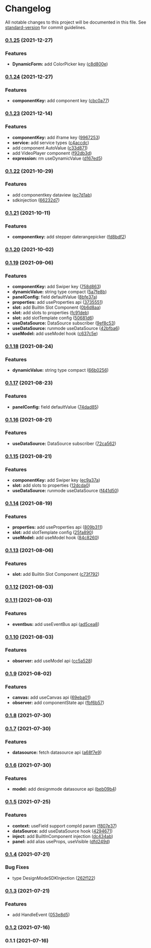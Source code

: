 # Changelog

All notable changes to this project will be documented in this file. See [standard-version](https://github.com/conventional-changelog/standard-version) for commit guidelines.

### [0.1.25](https://github.com/qcloud-apaas/web-sdk/compare/v0.1.24...v0.1.25) (2021-12-27)


### Features

* **DynamicForm:** add ColorPicker key ([c8d800e](https://github.com/qcloud-apaas/web-sdk/commit/c8d800e0b799d2d48aa40e95092b2d4a99943914))

### [0.1.24](https://github.com/qcloud-apaas/web-sdk/compare/v0.1.23...v0.1.24) (2021-12-27)


### Features

* **componentKey:** add component key ([cbc0a77](https://github.com/qcloud-apaas/web-sdk/commit/cbc0a77062b3fddd739d5ae14ec75ce9d36d4985))

### [0.1.23](https://github.com/qcloud-apaas/web-sdk/compare/v0.1.22...v0.1.23) (2021-12-14)


### Features

* **componentKey:** add iframe key ([9967253](https://github.com/qcloud-apaas/web-sdk/commit/9967253583b022b5056be404b97985b4925ad4d4))
* **service:** add service types ([c4accdc](https://github.com/qcloud-apaas/web-sdk/commit/c4accdcb941853fed79dc199d20cd5395e251cd1))
* add component AutoValue ([c33d871](https://github.com/qcloud-apaas/web-sdk/commit/c33d871c69e694b2e71afc88974728c269792547))
* add VideoPlayer component ([f92db3d](https://github.com/qcloud-apaas/web-sdk/commit/f92db3da8ef0996a35c6d652e86195b0f5bf8f70))
* **expression:** rm useDynamicValue ([d167ed5](https://github.com/qcloud-apaas/web-sdk/commit/d167ed5d5e501adf1bdae152e8aa190dd96bd191))

### [0.1.22](https://github.com/qcloud-apaas/web-sdk/compare/v0.1.21...v0.1.22) (2021-10-29)


### Features

* add componentkey dataview ([ec7d1ab](https://github.com/qcloud-apaas/web-sdk/commit/ec7d1ab1d09a9050c7f00937f5511f3909b3dd5b))
* sdkinjection ([66232d7](https://github.com/qcloud-apaas/web-sdk/commit/66232d7a98691acc1e288a32596095e80e992b49))

### [0.1.21](https://github.com/qcloud-apaas/web-sdk/compare/v0.1.20...v0.1.21) (2021-10-11)


### Features

* **componentkey:** add stepper daterangepicker ([fd8bdf2](https://github.com/qcloud-apaas/web-sdk/commit/fd8bdf27e27a184935f76efb1a37a61c86dfb58f))

### [0.1.20](https://github.com/qcloud-apaas/web-sdk/compare/v0.1.19...v0.1.20) (2021-10-02)

### [0.1.19](https://github.com/qcloud-apaas/web-sdk/compare/v0.1.18...v0.1.19) (2021-09-06)


### Features

* **componentKey:** add Swiper key ([758d863](https://github.com/qcloud-apaas/web-sdk/commit/758d8632e2e7d4eb197d38f15dcd51f2b4441141))
* **dynamicValue:** string type compact ([5a7fe8b](https://github.com/qcloud-apaas/web-sdk/commit/5a7fe8bedccebe95be4dc3c4a7829c63c377affa))
* **panelConfig:** field defaultValue ([8bfe37a](https://github.com/qcloud-apaas/web-sdk/commit/8bfe37a14646023cdf696616077cfde0b60f19c2))
* **properties:** add useProperties api ([3735551](https://github.com/qcloud-apaas/web-sdk/commit/37355510745548911be303141aa349ed91dec89f))
* **slot:** add Builtin Slot Component ([0b6d8aa](https://github.com/qcloud-apaas/web-sdk/commit/0b6d8aa04e6d3a04607d36a73cf99d7a7ca9ae7a))
* **slot:** add slots to properties ([fc91deb](https://github.com/qcloud-apaas/web-sdk/commit/fc91deb9dd69f2eb248ac8c80286d6d95315b7a4))
* **slot:** add slotTemplate config ([50681d6](https://github.com/qcloud-apaas/web-sdk/commit/50681d6a04d34f6a996bab0cb26dc3850dbee14e))
* **useDataSource:** DataSource subscriber ([9ef8c53](https://github.com/qcloud-apaas/web-sdk/commit/9ef8c5358442b41331e9b602bb67a7999d5dabbe))
* **useDataSource:** runmode useDataSource ([42bfba6](https://github.com/qcloud-apaas/web-sdk/commit/42bfba63123e476f63a651d3b421a61c861f3dc0))
* **useModel:** add useModel hook ([c637c5e](https://github.com/qcloud-apaas/web-sdk/commit/c637c5ee9c22700de667a2fcfea769fe2f4af5e9))

### [0.1.18](https://github.com/qcloud-apaas/web-sdk/compare/v0.1.17...v0.1.18) (2021-08-24)


### Features

* **dynamicValue:** string type compact ([66b0256](https://github.com/qcloud-apaas/web-sdk/commit/66b0256e95c5cf0bcc14f18eac6689b4c36965e8))

### [0.1.17](https://github.com/qcloud-apaas/web-sdk/compare/v0.1.16...v0.1.17) (2021-08-23)


### Features

* **panelConfig:** field defaultValue ([74dad85](https://github.com/qcloud-apaas/web-sdk/commit/74dad85f3f41b2113f90747e56fd6357f911d3f0))

### [0.1.16](https://github.com/qcloud-apaas/web-sdk/compare/v0.1.15...v0.1.16) (2021-08-21)


### Features

* **useDataSource:** DataSource subscriber ([72ca562](https://github.com/qcloud-apaas/web-sdk/commit/72ca562229f92708ac2b7e72508f15dd98ac97b4))

### [0.1.15](https://github.com/qcloud-apaas/web-sdk/compare/v0.1.14...v0.1.15) (2021-08-21)


### Features

* **componentKey:** add Swiper key ([ec9a37a](https://github.com/qcloud-apaas/web-sdk/commit/ec9a37a0a2eac8b81d593dfe8be742137b5d25e8))
* **slot:** add slots to properties ([12dcda0](https://github.com/qcloud-apaas/web-sdk/commit/12dcda0ea52d4984cfc3983623c4a5fcfdeb43b8))
* **useDataSource:** runmode useDataSource ([f441d50](https://github.com/qcloud-apaas/web-sdk/commit/f441d5026ff07be93d2881e0a4778058e3db0484))

### [0.1.14](https://github.com/qcloud-apaas/web-sdk/compare/v0.1.13...v0.1.14) (2021-08-19)


### Features

* **properties:** add useProperties api ([809b311](https://github.com/qcloud-apaas/web-sdk/commit/809b311d614d987cd52c2ba860b990f294b5730a))
* **slot:** add slotTemplate config ([25fa890](https://github.com/qcloud-apaas/web-sdk/commit/25fa890c05474235b1baf517c8f8ad40c551a9ce))
* **useModel:** add useModel hook ([84c8260](https://github.com/qcloud-apaas/web-sdk/commit/84c8260742a0a7f0ce5acb163c8bed9522ffa188))

### [0.1.13](https://github.com/qcloud-apaas/web-sdk/compare/v0.1.12...v0.1.13) (2021-08-06)


### Features

* **slot:** add Builtin Slot Component ([c73f792](https://github.com/qcloud-apaas/web-sdk/commit/c73f7924ca29f523291b7e7c4f70f2cb8235289b))

### [0.1.12](https://github.com/qcloud-apaas/web-sdk/compare/v0.1.11...v0.1.12) (2021-08-03)

### [0.1.11](https://github.com/qcloud-apaas/web-sdk/compare/v0.1.10...v0.1.11) (2021-08-03)


### Features

* **eventbus:** add useEventBus api ([ad5cea8](https://github.com/qcloud-apaas/web-sdk/commit/ad5cea85294fb3ecf4cd17adc1dd004ff0cac79b))

### [0.1.10](https://github.com/qcloud-apaas/web-sdk/compare/v0.1.9...v0.1.10) (2021-08-03)


### Features

* **observer:** add useModel api ([cc5a528](https://github.com/qcloud-apaas/web-sdk/commit/cc5a528fa821badca7591e080418493597f5b257))

### [0.1.9](https://github.com/qcloud-apaas/web-sdk/compare/v0.1.8...v0.1.9) (2021-08-02)


### Features

* **canvas:** add useCanvas api ([69eba01](https://github.com/qcloud-apaas/web-sdk/commit/69eba018b56f875288bd88ca9979d12e51cf38fe))
* **observer:** add componentState api ([fbf6b57](https://github.com/qcloud-apaas/web-sdk/commit/fbf6b57d6bf924942a32098f795ddc4e0c4100db))

### [0.1.8](https://github.com/qcloud-apaas/web-sdk/compare/v0.1.7...v0.1.8) (2021-07-30)

### [0.1.7](https://github.com/qcloud-apaas/web-sdk/compare/v0.1.6...v0.1.7) (2021-07-30)


### Features

* **datasource:** fetch datasource api ([a68f7e9](https://github.com/qcloud-apaas/web-sdk/commit/a68f7e92fd067e9c66fb531e9c0a5eb631ef293d))

### [0.1.6](https://github.com/qcloud-apaas/web-sdk/compare/v0.1.5...v0.1.6) (2021-07-30)


### Features

* **model:** add designmode datasource api ([beb09b4](https://github.com/qcloud-apaas/web-sdk/commit/beb09b4b0fabd06162fb5758cfd43b020dca1d1a))

### [0.1.5](https://github.com/qcloud-apaas/web-sdk/compare/v0.1.4...v0.1.5) (2021-07-25)


### Features

* **context:** useField support compId param ([f807e37](https://github.com/qcloud-apaas/web-sdk/commit/f807e37da12afac8df91b13e9a6af6c8f4a65db5))
* **dataSource:** add useDataSource hook ([4294671](https://github.com/qcloud-apaas/web-sdk/commit/429467134303d5385a1d9c796fc28c2a5dee2d82))
* **inject:** add BuiltInComponent injection ([dc434ab](https://github.com/qcloud-apaas/web-sdk/commit/dc434abfc816b668f5c3ed95772a2af7a6aefb16))
* **panel:** add alias useProps, useVisible ([dfd249d](https://github.com/qcloud-apaas/web-sdk/commit/dfd249deed934b7ca8d63c209b6efed56d5d35c1))

### [0.1.4](https://github.com/qcloud-apaas/web-sdk/compare/v0.1.3...v0.1.4) (2021-07-21)


### Bug Fixes

* type DesignModeSDKInjection ([262f122](https://github.com/qcloud-apaas/web-sdk/commit/262f12267c483d3568daa9b4443e92112e202d9c))

### [0.1.3](https://github.com/qcloud-apaas/web-sdk/compare/v0.1.2...v0.1.3) (2021-07-21)


### Features

* add HandleEvent ([053e8d5](https://github.com/qcloud-apaas/web-sdk/commit/053e8d588596a19a78e5dcd2f45afe297ef959f6))

### [0.1.2](https://github.com/qcloud-apaas/web-sdk/compare/v0.1.1...v0.1.2) (2021-07-16)

### 0.1.1 (2021-07-16)
